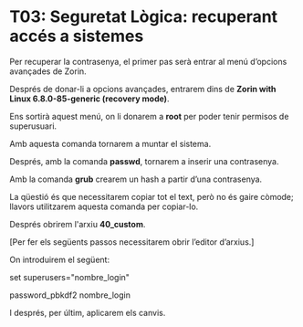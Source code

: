 # T03: Seguretat Lògica: recuperant accés a sistemes


Per recuperar la contrasenya, el primer pas serà entrar al menú d’opcions avançades de Zorin.

Després de donar-li a opcions avançades, entrarem dins de **Zorin with Linux 6.8.0-85-generic (recovery mode)**.

Ens sortirà aquest menú, on li donarem a **root** per poder tenir permisos de superusuari.

Amb aquesta comanda tornarem a muntar el sistema.

Després, amb la comanda **passwd**, tornarem a inserir una contrasenya.

Amb la comanda **grub** crearem un hash a partir d’una contrasenya.

La qüestió és que necessitarem copiar tot el text, però no és gaire còmode; llavors utilitzarem aquesta comanda per copiar-lo.

Després obrirem l'arxiu **40_custom**.

[Per fer els següents passos necessitarem obrir l’editor d’arxius.]

On introduirem el següent:

set superusers="nombre_login"

password_pbkdf2 nombre_login

I després, per últim, aplicarem els canvis.
